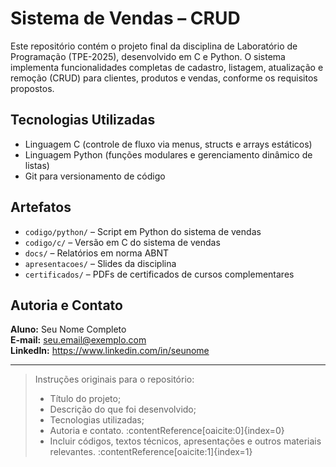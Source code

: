 # Sistema de Vendas – CRUD

Este repositório contém o projeto final da disciplina de Laboratório de Programação (TPE-2025), desenvolvido em C e Python. O sistema implementa funcionalidades completas de cadastro, listagem, atualização e remoção (CRUD) para clientes, produtos e vendas, conforme os requisitos propostos.

## Tecnologias Utilizadas

- Linguagem C (controle de fluxo via menus, structs e arrays estáticos)  
- Linguagem Python (funções modulares e gerenciamento dinâmico de listas)  
- Git para versionamento de código  

## Artefatos

- `codigo/python/` – Script em Python do sistema de vendas  
- `codigo/c/` – Versão em C do sistema de vendas  
- `docs/` – Relatórios em norma ABNT  
- `apresentacoes/` – Slides da disciplina  
- `certificados/` – PDFs de certificados de cursos complementares  

## Autoria e Contato

**Aluno:** Seu Nome Completo  
**E-mail:** seu.email@exemplo.com  
**LinkedIn:** https://www.linkedin.com/in/seunome  

---

> Instruções originais para o repositório:  
> - Título do projeto;  
> - Descrição do que foi desenvolvido;  
> - Tecnologias utilizadas;  
> - Autoria e contato. :contentReference[oaicite:0]{index=0}  
> - Incluir códigos, textos técnicos, apresentações e outros materiais relevantes. :contentReference[oaicite:1]{index=1}
